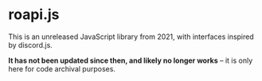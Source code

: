 # roapi.js
This is an unreleased JavaScript library from 2021, with interfaces inspired by discord.js.

**It has not been updated since then, and likely no longer works** – it is only here for code archival purposes.